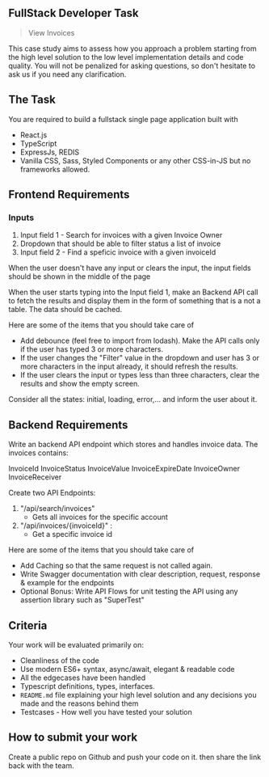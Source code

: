 ## FullStack Developer Task

> View Invoices

This case study aims to assess how you approach a problem starting from the high level solution to the low level implementation details and code quality. You will not be penalized for asking questions, so don't hesitate to ask us if you need any clarification.

## The Task

You are required to build a fullstack single page application built with

* React.js
* TypeScript
* ExpressJs, REDIS
* Vanilla CSS, Sass, Styled Components or any other CSS-in-JS but no frameworks allowed.


## Frontend Requirements

### Inputs 
1) Input field 1  - Search for invoices with a given Invoice Owner
2) Dropdown that should be able to filter status a list of invoice
3) Input field 2 - Find a speficic invoice with a given invoiceId 
   
When the user doesn't have any input or clears the input, the input fields should be shown in the middle of the page

When the user starts typing into the Input field 1, make an Backend API call to fetch the results and display them in the form of something that is a not a table. The data should be cached.

Here are some of the items that you should take care of

* Add debounce (feel free to import from lodash). Make the API calls only if the user has typed 3 or more characters.
* If the user changes the "Filter" value in the dropdown and user has 3 or more characters in the input already, it should refresh the results.
* If the user clears the input or types less than three characters, clear the results and show the empty screen.

Consider all the states: initial, loading, error,... and inform the user about it.

## Backend Requirements

Write an backend API endpoint which stores and handles invoice data. The invoices contains: 

InvoiceId
InvoiceStatus 
InvoiceValue
InvoiceExpireDate
InvoiceOwner
InvoiceReceiver

Create two API Endpoints:
1.  "/api/search/invoices"
    - Gets all invoices for the specific account
2.  "/api/invoices/{invoiceId}" : 
    - Get a specific invoice id 
    
Here are some of the items that you should take care of

* Add Caching so that the same request is not called again.
* Write Swagger documentation with clear description, request, response & example for the endpoints
* Optional Bonus: Write API Flows for unit testing the API using any assertion library such as "SuperTest"


## Criteria

Your work will be evaluated primarily on:

* Cleanliness of the code
* Use modern ES6+ syntax, async/await, elegant & readable code
* All the edgecases have been handled
* Typescript definitions, types, interfaces.
* `README.md` file explaining your high level solution and any decisions you made and the reasons behind them
* Testcases - How well you have tested your solution 

## How to submit your work

Create a public repo on Github and push your code on it. then share the link back with the team.